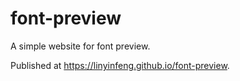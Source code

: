 # font-preview

A simple website for font preview.

Published at <https://linyinfeng.github.io/font-preview>.
